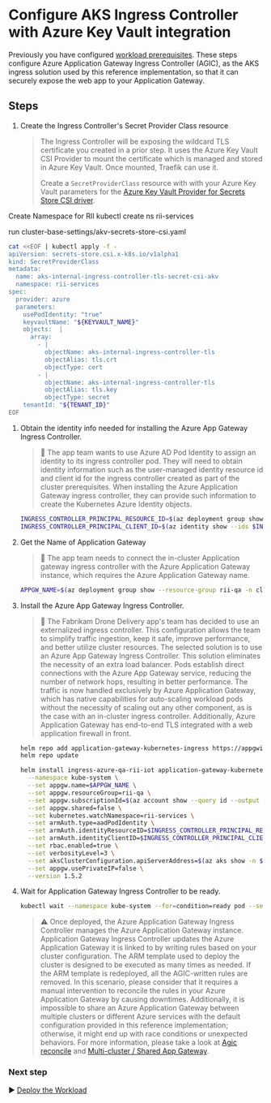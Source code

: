 # Configure AKS Ingress Controller with Azure Key Vault integration

Previously you have configured [workload prerequisites](./07-workload-prerequisites.md). These steps configure Azure Application Gateway Ingress Controller (AGIC), as the AKS ingress solution used by this reference implementation, so that it can securely expose the web app to your Application Gateway.

## Steps

1. Create the Ingress Controller's Secret Provider Class resource

   > The Ingress Controller will be exposing the wildcard TLS certificate you created in a prior step. It uses the Azure Key Vault CSI Provider to mount the certificate which is managed and stored in Azure Key Vault. Once mounted, Traefik can use it.
   >
   > Create a `SecretProviderClass` resource with with your Azure Key Vault parameters for the [Azure Key Vault Provider for Secrets Store CSI driver](https://github.com/Azure/secrets-store-csi-driver-provider-azure).

  Create Namespace for RII
  kubectl create ns rii-services
  
  run cluster-base-settings/akv-secrets-store-csi.yaml
   

   ```bash
   cat <<EOF | kubectl apply -f -
   apiVersion: secrets-store.csi.x-k8s.io/v1alpha1
   kind: SecretProviderClass
   metadata:
     name: aks-internal-ingress-controller-tls-secret-csi-akv
     namespace: rii-services
   spec:
     provider: azure
     parameters:
       usePodIdentity: "true"
       keyvaultName: "${KEYVAULT_NAME}"
       objects:  |
         array:
           - |
             objectName: aks-internal-ingress-controller-tls
             objectAlias: tls.crt
             objectType: cert
           - |
             objectName: aks-internal-ingress-controller-tls
             objectAlias: tls.key
             objectType: secret
       tenantId: "${TENANT_ID}"
   EOF
   ```

1. Obtain the identity info needed for installing the Azure App Gateway Ingress Controller.

   > :book: The app team wants to use Azure AD Pod Identity to assign an identity to its ingress controller pod. They will need to obtain identity information such as the user-managed identity resource id and client id for the ingress controller created as part of the cluster prerequisites. When installing the Azure Application Gateway ingress controller, they can provide such information to create the Kubernetes Azure Identity objects.

   ```bash
   INGRESS_CONTROLLER_PRINCIPAL_RESOURCE_ID=$(az deployment group show -g rii-qa -n cluster-stamp-prereqs-identities --query properties.outputs.appGatewayControllerPrincipalResourceId.value -o tsv)
   INGRESS_CONTROLLER_PRINCIPAL_CLIENT_ID=$(az identity show --ids $INGRESS_CONTROLLER_PRINCIPAL_RESOURCE_ID --query clientId -o tsv)
   ```
1. Get the Name of Application Gateway

   > :book: The app team needs to connect the in-cluster Application gateway ingress controller with the Azure Application Gateway instance, which requires the Azure Application Gateway name.

   ```bash
   APPGW_NAME=$(az deployment group show --resource-group rii-qa -n cluster-stamp --query properties.outputs.agwName.value -o tsv)
   ```

1. Install the Azure App Gateway Ingress Controller.

   > :book: The Fabrikam Drone Delivery app's team has decided to use an externalized ingress controller. This configuration allows the team to simplify traffic ingestion, keep it safe, improve performance, and better utilize cluster resources. The selected solution is to use an Azure App Gateway Ingress Controller. This solution eliminates the necessity of an extra load balancer.  Pods establish direct connections with the Azure App Gateway service, reducing the number of network hops,  resulting in better performance. The traffic is now handled exclusively by Azure Application Gateway, which has native capabilities for auto-scaling workload pods without the necessity of scaling out any other component, as is the case with an in-cluster ingress controller. Additionally, Azure Application Gateway has end-to-end TLS integrated with a web application firewall in front.

   ```bash
   helm repo add application-gateway-kubernetes-ingress https://appgwingress.blob.core.windows.net/ingress-azure-helm-package/
   helm repo update

   helm install ingress-azure-qa-rii-iot application-gateway-kubernetes-ingress/ingress-azure \
     --namespace kube-system \
     --set appgw.name=$APPGW_NAME \
     --set appgw.resourceGroup=rii-qa \
     --set appgw.subscriptionId=$(az account show --query id --output tsv) \
     --set appgw.shared=false \
     --set kubernetes.watchNamespace=rii-services \
     --set armAuth.type=aadPodIdentity \
     --set armAuth.identityResourceID=$INGRESS_CONTROLLER_PRINCIPAL_RESOURCE_ID \
     --set armAuth.identityClientID=$INGRESS_CONTROLLER_PRINCIPAL_CLIENT_ID \
     --set rbac.enabled=true \
     --set verbosityLevel=3 \
     --set aksClusterConfiguration.apiServerAddress=$(az aks show -n $AKS_CLUSTER_NAME -g rii-qa --query fqdn -o tsv) \
     --set appgw.usePrivateIP=false \
     --version 1.5.2
   ```

1. Wait for Application Gateway Ingress Controller to be ready.

   ```bash
   kubectl wait --namespace kube-system --for=condition=ready pod --selector=release=ingress-azure-dev --timeout=90s
   ```

   > :warning: Once deployed, the Azure Application Gateway Ingress Controller manages the Azure Application Gateway instance. Application Gateway Ingress Controller updates the Azure Application Gateway it is linked to by writing rules based on your cluster configuration. The ARM template used to deploy the cluster is designed to be executed as many times as needed. If the ARM template is redeployed, all the AGIC-written rules are removed. In this scenario, please consider that it requires a manual intervention to reconcile the rules in your Azure Application Gateway by causing downtimes. Additionally, it is impossible to share an Azure Application Gateway between multiple clusters or different Azure services with the default configuration provided in this reference implementation; otherwise, it might end up with race conditions or unexpected behaviors. For more information, please take a look at [Agic reconcile](https://azure.github.io/application-gateway-kubernetes-ingress/features/agic-reconcile/) and [Multi-cluster / Shared App Gateway](https://github.com/Azure/application-gateway-kubernetes-ingress/blob/master/docs/setup/install-existing.md#multi-cluster--shared-app-gateway).

### Next step

:arrow_forward: [Deploy the Workload](./09-workload.md)
